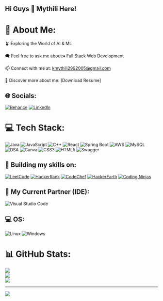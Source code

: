 ## Hi Guys 👋 Mythili Here!

# 💫 About Me:
🪴 Exploring the World of AI & ML<br><br>🗨️ Feel free to ask me about:♦️ Full Stack Web Development<br><br>📫 Connect with me at: kmythili2992005@gmail.com<br><br>📜 Discover more about me: [Download Resume]

## 🌐 Socials:
[![Behance](https://img.shields.io/badge/Behance-black?logo=behance&logoColor=white)](https://www.behance.net/Mythili2909) [![LinkedIn](https://img.shields.io/badge/LinkedIn-black?logo=linkedin&logoColor=white)](https://linkedin.com/in/Mythili2909) 

# 💻 Tech Stack:
![Java](https://img.shields.io/badge/java-black?style=for-the-badge&logo=openjdk&logoColor=white) 
![JavaScript](https://img.shields.io/badge/javascript-black?style=for-the-badge&logo=javascript&logoColor=yellow) 
![C++](https://img.shields.io/badge/c++-black?style=for-the-badge&logo=c%2B%2B&logoColor=white) 
![React](https://img.shields.io/badge/react-black?style=for-the-badge&logo=react&logoColor=%2361DAFB) 
![Spring Boot](https://img.shields.io/badge/springboot-black?style=for-the-badge&logo=springboot&logoColor=white) 
![AWS](https://img.shields.io/badge/AWS-black?style=for-the-badge&logo=amazon-aws&logoColor=%23FF9900) 
![MySQL](https://img.shields.io/badge/mysql-black?style=for-the-badge&logo=mysql&logoColor=white) 
![DSA](https://img.shields.io/badge/DSA-black?style=for-the-badge&logo=algorithm&logoColor=white) 
![Canva](https://img.shields.io/badge/Canva-black?style=for-the-badge&logo=Canva&logoColor=white) 
![CSS3](https://img.shields.io/badge/css3-black?style=for-the-badge&logo=css3&logoColor=%231572B6) 
![HTML5](https://img.shields.io/badge/html5-black?style=for-the-badge&logo=html5&logoColor=%23E34F26) 
![Swagger](https://img.shields.io/badge/Swagger-black?style=for-the-badge&logo=swagger&logoColor=%2385EA2D)

## 🔧 Building my skills on:
[![LeetCode](https://img.shields.io/badge/LeetCode-black?style=for-the-badge&logo=leetcode&logoColor=%23FFA116)](https://leetcode.com/u/Mythili2909/) 
[![HackerRank](https://img.shields.io/badge/HackerRank-black?style=for-the-badge&logo=hackerrank&logoColor=%232EC866)](https://www.hackerrank.com/profile/mythilikumar2901) 
[![CodeChef](https://img.shields.io/badge/CodeChef-black?style=for-the-badge&logo=codechef&logoColor=white)](https://www.codechef.com/users/easy_quilt_67) 
[![HackerEarth](https://img.shields.io/badge/HackerEarth-black?style=for-the-badge&logo=hackerearth&logoColor=white)](https://www.hackerearth.com/@Mythili2909) 
[![Coding Ninjas](https://img.shields.io/badge/Coding%20Ninjas-black?style=for-the-badge&logo=codingninjas&logoColor=white)](https://www.naukri.com/code360/profile/Mythilikumar)

## 🤝 My Current Partner (IDE):
![Visual Studio Code](https://img.shields.io/badge/Visual%20Studio%20Code-black?style=for-the-badge&logo=visual-studio-code&logoColor=007ACC) 

## 💻 OS:
![Linux](https://img.shields.io/badge/Linux-black?style=for-the-badge&logo=linux&logoColor=%23FCC624) 
![Windows](https://img.shields.io/badge/Windows-black?style=for-the-badge&logo=windows&logoColor=0078D6)

# 📊 GitHub Stats:
![](https://github-readme-stats.vercel.app/api?username=Mythili2909&theme=dark&hide_border=false&include_all_commits=true&count_private=false)<br/>
![](https://github-readme-streak-stats.herokuapp.com/?user=Mythili2909&theme=dark&hide_border=false)<br/>
![](https://github-readme-stats.vercel.app/api/top-langs/?username=Mythili2909&theme=dark&hide_border=false&include_all_commits=true&count_private=false&layout=compact)

---
[![](https://visitcount.itsvg.in/api?id=Mythili2909&icon=0&color=0)](https://visitcount.itsvg.in)
